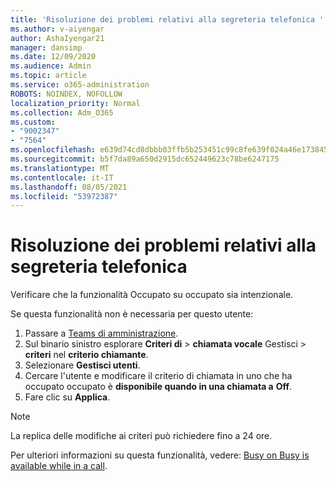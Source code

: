 ```yaml
---
title: 'Risoluzione dei problemi relativi alla segreteria telefonica '
ms.author: v-aiyengar
author: AshaIyengar21
manager: dansimp
ms.date: 12/09/2020
ms.audience: Admin
ms.topic: article
ms.service: o365-administration
ROBOTS: NOINDEX, NOFOLLOW
localization_priority: Normal
ms.collection: Adm_O365
ms.custom:
- "9002347"
- "7564"
ms.openlocfilehash: e639d74cd8dbbb03ffb5b253451c99c8fe639f024a46e173845a0f4d322e43ca
ms.sourcegitcommit: b5f7da89a650d2915dc652449623c78be6247175
ms.translationtype: MT
ms.contentlocale: it-IT
ms.lasthandoff: 08/05/2021
ms.locfileid: "53972387"
---
```

# <a name="troubleshooting-voicemail"></a>Risoluzione dei problemi relativi alla segreteria telefonica

Verificare che la funzionalità Occupato su occupato sia intenzionale.

Se questa funzionalità non è necessaria per questo utente:

1. Passare a [Teams di amministrazione](https://admin.teams.microsoft.com/policies/calling).
1. Sul binario sinistro esplorare **Criteri di**  >  **chiamata vocale** Gestisci  >  **criteri** nel **criterio chiamante**.
1. Selezionare **Gestisci utenti**.
1. Cercare l'utente e modificare il criterio di chiamata in uno che ha occupato occupato è **disponibile quando in una chiamata a** **Off**.
1. Fare clic su **Applica**.
> [!NOTE]
> La replica delle modifiche ai criteri può richiedere fino a 24 ore.

Per ulteriori informazioni su questa funzionalità, vedere: [Busy on Busy is available while in a call](https://docs.microsoft.com/microsoftteams/teams-calling-policy#busy-on-busy-is-available-while-in-a-call).
